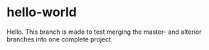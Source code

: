 # hello-world

Hello. This branch is made to test merging the master- and alterior branches into one complete project.

